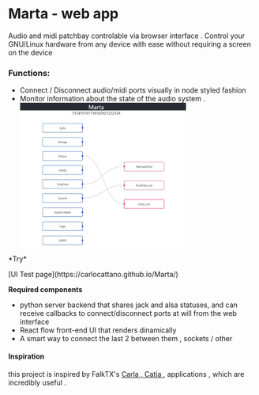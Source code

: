 # Marta - web app

Audio and midi patchbay controlable via browser interface . Control your GNU/Linux  hardware from any device with ease without requiring a screen on the device

### Functions:
- Connect / Disconnect audio/midi ports visually in node styled fashion
- Monitor information about the state of the audio system .  
<a href="url"><img src="https://github.com/CarloCattano/Marta/raw/main/screenshot.JPG" align="center" height="70%" width="70%" ></a>
<p>*Try*</p>
[UI Test page](https://carlocattano.github.io/Marta/)

**Required components**

- python server backend that shares jack and alsa statuses, and can receive callbacks to connect/disconnect ports at will from the web interface
- React flow front-end UI that renders dinamically 
- A smart way to connect the last 2 between them , sockets / other

#### Inspiration
  this project is inspired by FalkTX's [Carla ,  Catia ](https://kx.studio/Applications:Carla), applications , which are incredibly useful .

